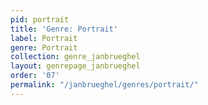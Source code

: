 ```yaml
---
pid: portrait
title: 'Genre: Portrait'
label: Portrait
genre: Portrait
collection: genre_janbrueghel
layout: genrepage_janbrueghel
order: '07'
permalink: "/janbrueghel/genres/portrait/"
---
```

